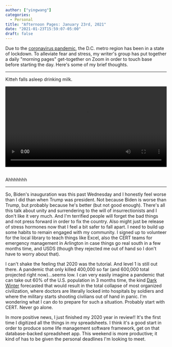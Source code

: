 ```yaml
---
author: ["yingwang"]
categories:
  - Personal
title: "Afternoon Pages: January 23rd, 2021"
date: "2021-01-23T15:59:07-05:00"
draft: false
---
```


Due to the [coronavirus
pandemic](https://en.wikipedia.org/wiki/2019-20_coronavirus_pandemic), the D.C.
metro region has been in a state of lockdown. To alleviate fear and stress, my
writer's group has put together a daily "morning pages" get-together on Zoom in
order to touch base before starting the day. Here's some of my brief thoughts.

---

Kitteh falls asleep drinking milk.

<!-- https://stackoverflow.com/a/26276254 -->
<video style="width: 100%; width: -moz-available; width: -webkit-fill-available; width: fill-available; max-width: 100%;" controls>
    <source src="/video/posts/2021/01/23/afternoon_pages.mp4" type="video/mp4">
    Your browser does not support HTML5 video.
</video>
<br/>
<br/>

Ahhhhhhh

---

So, Biden's inauguration was this past Wednesday and I honestly feel worse than
I did than when Trump was president. Not because Biden is worse than Trump, but
probably because he's better (but not good enough). There's all this talk about
unity and surrendering to the will of insurrectionists and I don't like it very
much. And I'm terrified people will forget the bad things and not press forward
in order to fix the country. Also might just be release of stress hormones now
that I feel a bit safer to fall apart. I need to build up some habits to remain
engaged with my community. I signed up to volunteer for the local library to
teach things like Excel, also the CERT teams for emergency management in
Arlington in case things go real south in a few months time, and USDS (though
they rejected me out of hand so I don't have to worry about that).

I can't shake the feeling that 2020 was the tutorial. And level 1 is still out
there. A pandemic that only killed 400,000 so far (and 600,000 total projected
right now)...seems low. I can very easily imagine a pandemic that can take out
60% of the U.S. population in 3 months time, the kind [Dark
Winter](https://en.wikipedia.org/wiki/Operation_Dark_Winter) forecasted that
would result in the total collapse of most organized civilization, where doctors
are literally locked into hospitals by soldiers and where the military starts
shooting civilians out of hand in panic. I'm wondering what I can do to prepare
for such a situation. Probably start with CERT. Never go alone.

In more positive news, I just finished my 2020 year in review!! It's the first
time I digitized all the things in my spreadsheets. I think it's a good start in
order to produce some life management software framework, get on that
database-backed spreadsheet app. This weekend is more productive; it kind of has
to be given the personal deadlines I'm looking to meet.
